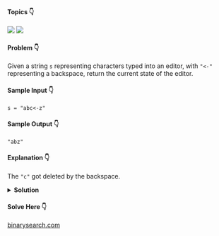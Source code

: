 #### Topics :point_down:
![](https://img.shields.io/badge/-stack-wheat)
![](https://img.shields.io/badge/-string-wheat)

#### Problem :point_down:
Given a string `s` representing characters typed into an editor, with `"<-"` representing a backspace, return the current state of the editor.
#### Sample Input :point_down:
```
s = "abc<-z"
```
#### Sample Output :point_down:
```
"abz"
```
#### Explanation :point_down:
The `"c"` got deleted by the backspace.
<details>
<summary><strong>Solution</strong></summary>

#### Python :point_down:
```py
def solve(self, s):
    t = [] # stack
    i, n = 0, len(s)
    while i < len(s):
        if s[i:i+2] == '<-':
            if t:
                t.pop()
            i += 1
        else:
            t.append(s[i])

        i += 1

    return ''.join(t)
```  
#### Time Complexity :point_down:
```
O(n)
```
#### Space Complexity :point_down:
```
O(1)
```
</details>

#### Solve Here :point_down:
[binarysearch.com](https://binarysearch.com/problems/Text-Editor)

